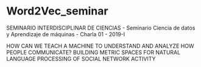 # Word2Vec_seminar
SEMINARIO INTERDISCIPLINAR DE CIENCIAS - Seminario Ciencia de datos y Aprendizaje de máquinas - Charla 01 - 2019-I

HOW CAN WE TEACH A MACHINE TO UNDERSTAND AND ANALYZE HOW PEOPLE COMMUNICATE?
BUILDING METRIC SPACES FOR NATURAL LANGUAGE PROCESSING OF SOCIAL NETWORK ACTIVITY

